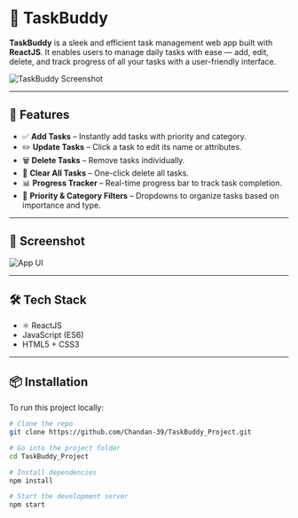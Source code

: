 # 📝 TaskBuddy

**TaskBuddy** is a sleek and efficient task management web app built with **ReactJS**. It enables users to manage daily tasks with ease — add, edit, delete, and track progress of all your tasks with a user-friendly interface.

![TaskBuddy Screenshot](./path/to/screenshot.png) <!-- Replace this with actual image path if hosted -->

---

## 🚀 Features

- ✅ **Add Tasks** – Instantly add tasks with priority and category.
- ✏️ **Update Tasks** – Click a task to edit its name or attributes.
- 🗑️ **Delete Tasks** – Remove tasks individually.
- 🚫 **Clear All Tasks** – One-click delete all tasks.
- 📊 **Progress Tracker** – Real-time progress bar to track task completion.
- 📂 **Priority & Category Filters** – Dropdowns to organize tasks based on importance and type.

---

## 📸 Screenshot

![App UI](./path/to/c075fcec-6e2a-4b4a-ab5b-77ed384daa95.png)

---

## 🛠️ Tech Stack

- ⚛️ ReactJS
- JavaScript (ES6)
- HTML5 + CSS3

---

## 📦 Installation

To run this project locally:

```bash
# Clone the repo
git clone https://github.com/Chandan-39/TaskBuddy_Project.git

# Go into the project folder
cd TaskBuddy_Project

# Install dependencies
npm install

# Start the development server
npm start


